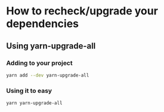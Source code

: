 # How to recheck/upgrade your dependencies

## Using yarn-upgrade-all

### Adding to your project

```bash
yarn add --dev yarn-upgrade-all
```

### Using it to easy

```bash
yarn yarn-upgrade-all
```
